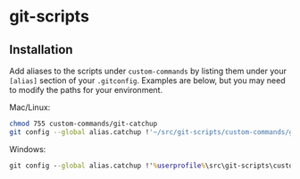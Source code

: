 # git-scripts

## Installation

Add aliases to the scripts under `custom-commands` by listing them under your `[alias]` section of your `.gitconfig`. Examples are below, but you may need to modify the paths for your environment.

Mac/Linux:

```sh
chmod 755 custom-commands/git-catchup
git config --global alias.catchup !'~/src/git-scripts/custom-commands/git-catchup'
```

Windows:

```bat
git config --global alias.catchup !'%userprofile%\src\git-scripts\custom-commands\git-catchup.bat'
```
